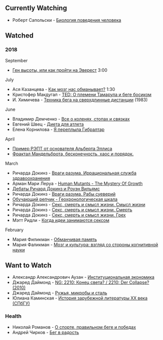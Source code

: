 Currently Watching
-----------------
* Роберт Сапольски - [Биология поведения человека](https://www.youtube.com/playlist?list=PL8YZyma552VcePhq86dEkohvoTpWPuauk)

Watched
-----------------
### 2018

September
* [Ген высоты, или как пройти на Эверест](https://www.youtube.com/results?search_query=ген+высоты) 3:00

July
* Ася Казанцева - [Как мозг нас обманывает?](https://www.youtube.com/results?search_query=ася+казанцева+мозг+нас+обманывает) 1:30
* Кристофер Макдугал - [TED: О племени Тамарула и беге босиком](https://youtu.be/zIbl8sujQiY)
* И. Химичева - [Техника бега на сверхдлинные дистанции](https://youtu.be/kTcsTMpCslI) (1983)

June
* Владимир Демченко - [Все о коленях, стопах и связках](https://www.youtube.com/results?search_query=все+коленях+владимир+демченко)
* Евгений Швец - [Диета для атлета](https://www.youtube.com/results?search_query=диета+для+атлета+евгений+швец)
* Елена Корнилова - [Я переплыла Гибралтар](https://www.youtube.com/results?search_query=елена+корнилова+гибралтар)

April
* [Пример РЭПТ от основателя Альберта Эллиса](https://youtu.be/w2muuQXiCD4)
* [Фрактал Мандельброта, бесконечность, хаос и порядок.](https://www.youtube.com/results?search_query=Фрактал+Мандельброта)

March
* Ричарда Докинз - [Враги разума. Иррациональная служба здравоохранения](https://www.youtube.com/results?search_query=Докинз+Иррациональная+служба+здравоохранения)
* Арман Мари Леруа - [Human Mutants - The Mystery Of Growth](https://rutracker.org/forum/tracker.php?nm=human%20mutants)
* [Дебаты Ричард Докинз и Роуэн Вильямс](https://www.youtube.com/results?search_query=Дебаты+Ричард+Докинз+и+Роуэн+Вильямс)
* Ричарда Докинз - [Враги разума. Рабы суеверий](https://www.youtube.com/results?search_query=Докинз+Рабы+суеверий)
* [Обучающий репчик - Геохронологическая шкала](https://www.youtube.com/results?search_query=Обучающий+репчик+Геохронологическая+шкала)
* Ричарда Докинз - [Секс, смерть и смысл жизни. Смысл жизни](https://youtu.be/oLNBNkLmQ2s)
* Ричарда Докинз - [Секс, смерть и смысл жизни. Смерть](https://youtu.be/pFDV-yEAb-8)
* Ричарда Докинз - [Секс, смерть и смысл жизни. Грех](https://youtu.be/tJjWtx6rQBQ)
* Мэтт Ридли - [Когда идеи занимаются сексом](https://youtu.be/qr-2HDOj9_4)

February
* Мария Филикман - [Обманчивая память](https://youtu.be/fvbI8jx8pNw)
* Мария Фаликман - [Мозг и культура: взгляд со стороны когнитивной науки](https://youtu.be/TT3ghOby9M0)

Want to Watch
-----------------
* Александр Александрович Аузан - [Институциональная экономика](https://www.youtube.com/playlist?list=PLBXPiXVjeOHrUfn-tlUrPJyL4p8bee1-z)
* Джаред Даймонд - [NG: 2210: Конец света? / 2210: Der Collapse? (2010)](https://www.youtube.com/results?search_query=NG+2210+Конец+света)
* Джаред Даймонд - [Ружья, микробы и сталь](https://www.youtube.com/results?search_query=Ружья+микробы+сталь)
* Юлиана Каминская - [История зарубежной литературы XX века (СПбГУ)](https://www.youtube.com/playlist?list=PLgvuWaHSkzOURyshHsN1V2lmgFstE0qZp)

### Health

* Николай Романов - [О спорте, правильном беге и победах](https://www.youtube.com/results?search_query=правильном+беге+николай+романов)
* Андрей Чирков - [Бег в радость](https://www.youtube.com/watch?v=ngegEVjuzi0)
